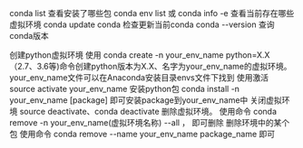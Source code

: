 conda list 查看安装了哪些包
conda env list  或  conda info -e  查看当前存在哪些虚拟环境
conda update conda  检查更新当前conda
conda --version  查询conda版本



创建python虚拟环境
使用  conda create -n your_env_name python=X.X （2.7、3.6等)命令创建python版本为X.X、名字为your_env_name的虚拟环境。your_env_name文件可以在Anaconda安装目录envs文件下找到
使用激活
source activate your_env_name
安装python包
conda install -n your_env_name [package] 即可安装package到your_env_name中
关闭虚拟环境
source deactivate、conda deactivate
删除虚拟环境。
使用命令 conda remove -n your_env_name(虚拟环境名称) --all ， 即可删除
删除环境中的某个包
使用命令 conda remove --name your_env_name package_name  即可


